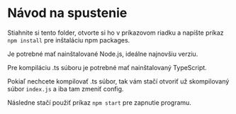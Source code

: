 # Návod na spustenie

Stiahnite si tento folder, otvorte si ho v príkazovom riadku a napíšte príkaz `npm install` pre inštaláciu npm packages.

Je potrebné mať nainštalované Node.js, ideálne najnovšiu verziu.

Pre kompiláciu .ts súboru je potrebné mať nainštalovaný TypeScript.

Pokiaľ nechcete kompilovať .ts súbor, tak vám stačí otvoriť už skompilovaný súbor `index.js` a iba tam zmeniť config.

Následne stačí použiť príkaz `npm start` pre zapnutie programu.